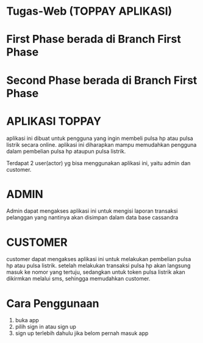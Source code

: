 # Tugas-Web (TOPPAY APLIKASI)
# First Phase berada di Branch First Phase
# Second Phase berada di Branch First Phase

# APLIKASI TOPPAY
aplikasi ini dibuat untuk pengguna yang ingin membeli pulsa hp atau pulsa listrik secara online. aplikasi ini diharapkan mampu memudahkan pengguna dalam pembelian pulsa hp ataupun pulsa listrik.

Terdapat 2 user(actor) yg bisa menggunakan aplikasi ini, yaitu admin dan customer.

# ADMIN
Admin dapat mengakses aplikasi ini untuk mengisi laporan transaksi pelanggan yang nantinya akan disimpan dalam data base cassandra

# CUSTOMER 
customer dapat mengakses aplikasi ini untuk melakukan pembelian pulsa hp atau pulsa listrik. setelah melakukan transaksi pulsa hp akan langsung masuk ke nomor yang tertuju, sedangkan untuk token pulsa listrik akan dikirmkan melalui sms, sehingga memudahkan customer.

# Cara Penggunaan
1. buka app
2. pilih sign in atau sign up
3. sign up terlebih dahulu jika belom pernah masuk app
